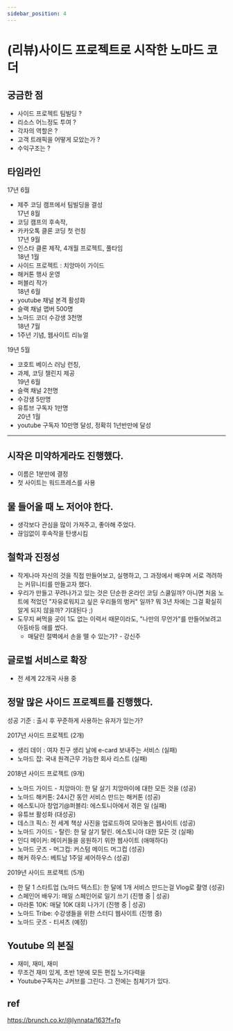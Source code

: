 ```yaml
---
sidebar_position: 4
---
```


# (리뷰)사이드 프로젝트로 시작한 노마드 코더

## 궁금한 점  
- 사이드 프로젝트 팀빌딩 ?  
- 리소스 어느정도 투여 ?  
- 각자의 역할은 ?  
- 고객 트래픽을 어떻게 모았는가 ? 
- 수익구조는 ? 


## 타임라인  

17년 6월  
- 제주 코딩 캠프에서 팀빌딩을 결성  
17년 8월   
- 코딩 캠프의 후속작,  
- 카카오톡 클론 코딩 첫 런칭  
17년 9월  
- 인스타 클론 제작, 4개월 프로젝트, 풀타임  
18년 1월  
- 사이드 프로젝트 : 치앙마이 가이드  
- 해커톤 행사 운영  
- 퍼블리 작가  
18년 6월  
- youtube 채널 본격 활성화  
- 슬랙 채널 맵버 500명  
- 노마드 코더 수강생 3천명  
18년 7월  
- 1주년 기념, 웹사이트 리뉴얼   

19년 5월  
- 코호트 베이스 러닝 런칭,  
- 과제, 코딩 챌린지 제공  
19년 6월  
- 슬랙 채널 2천명  
- 수강생 5만명  
- 유튜브 구독자 1만명   
20년 1월  
- youtube 구독자 10만명 달성, 정확히 1년반만에 달성  

--- 

## 시작은 미약하게라도 진행했다.  
- 이름은 1분만에 결정  
- 첫 사이트는 워드프레스를 사용  

## 물 들어올 때 노 저어야 한다.  
- 생각보다 관심을 많이 가져주고, 좋아해 주었다.  
- 끊임없이 후속작을 탄생시킴  


## 철학과 진정성  
- 작게나마 자신의 것을 직접 만들어보고, 실행하고, 그 과정에서 배우며 서로 격려하는 커뮤니티를 만들고자 했다.  
- 우리가 만들고 꾸려나가고 있는 것은 단순한 온라인 코딩 스쿨일까? 아니면 처음 노트에 적었던 "자유로워지고 싶은 우리들의 벙커" 일까? 뭐 3년 차에는 그걸 확실히 알게 되지 않을까? 기대된다 ;)  
- 도무지 써먹을 곳이 1도 없는 이력서 때문이라도, "나만의 무언가"를 만들어보려고 아등바등 애를 썼다.  
  - 매달린 절벽에서 손을 뗄 수 있는가? - 강신주  


## 글로벌 서비스로 확장  
- 전 세계 22개국 사용 중  


## 정말 많은 사이드 프로젝트를 진행했다.  

성공 기준 : 출시 후 꾸준하게 사용하는 유저가 있는가?  

2017년 사이드 프로젝트 (2개)
- 생리 데이 : 여자 친구 생리 날에 e-card 보내주는 서비스 (실패)
- 노마드 잡: 국내 원격근무 가능한 회사 리스트 (실패)

2018년 사이드 프로젝트 (9개)
- 노마드 가이드 - 치앙마이: 한 달 살기 치앙마이에 대한 모든 것을 (성공)
- 노마드 해커톤: 24시간 동안 서비스 만드는 해커톤 (성공)
- 에스토니아 창업기@퍼블리: 에스토니아에서 겪은 일 (실패)
- 유튜브 활성화 (대성공)
- 데스크 픽스: 전 세계 책상 사진을 업로드하여 모아놓은 웹사이트 (성공)
- 노마드 가이드 - 탈린: 한 달 살기 탈린. 에스토니아 대한 모든 것 (실패)
- 인디 메이커: 메이커들을 응원하기 위한 웹사이트 (애매하다)
- 노마드 굿즈 - 머그컵: 커스텀 메이드 머그컵 (성공)
- 해커 하우스: 베트남 1주일 셰어하우스 (성공)

2019년 사이드 프로젝트 (5개)
- 한 달 1 스타트업 (노마드 텍스트): 한 달에 1개 서비스 만드는걸 Vlog로 촬영 (성공)
- 스페인어 배우기: 매일 스페인어로 일기 쓰기  (진행 중 | 성공)
- 마라톤 10K: 매달 10K 대회 나가기  (진행 중 | 성공)
- 노마드 Tribe: 수강생들을 위한 스터디 웹사이트 (진행 중)
- 노마드 굿즈 - 티셔츠 (예정)

## Youtube 의 본질  

- 재미, 재미, 재미  
- 무조건 재미 있게, 초반 1분에 모든 편집 노가다력을   
- Youtube구독자는 J커브를 그린다. 그 전에는 침체기가 있다.  

## ref  

https://brunch.co.kr/@lynnata/163?f=fp

